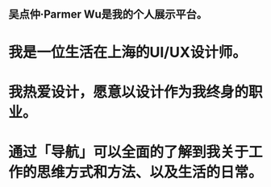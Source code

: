 ## 吴点仲·Parmer Wu是我的个人展示平台。

# 我是一位生活在上海的UI/UX设计师。
# 我热爱设计，愿意以设计作为我终身的职业。
# 通过「导航」可以全面的了解到我关于工作的思维方式和方法、以及生活的日常。
